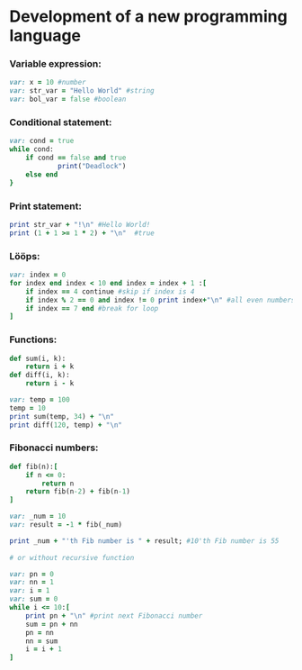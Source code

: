 # Development of a new programming language

### Variable expression:
```ruby
var: x = 10 #number
var: str_var = "Hello World" #string
var: bol_var = false #boolean
```

### Conditional statement:
```ruby
var: cond = true
while cond:
	if cond == false and true
    		print("Deadlock")
  	else end
}
```

### Print statement:
```ruby
print str_var + "!\n" #Hello World!
print (1 + 1 >= 1 * 2) + "\n"  #true
```

### Lööps:
```ruby
var: index = 0
for index end index < 10 end index = index + 1 :[
	if index == 4 continue #skip if index is 4
	if index % 2 == 0 and index != 0 print index+"\n" #all even numbers
	if index == 7 end #break for loop
]
```

### Functions:
```ruby
def sum(i, k): 
	return i + k
def diff(i, k):
	return i - k

var: temp = 100
temp = 10
print sum(temp, 34) + "\n"
print diff(120, temp) + "\n"
```

### Fibonacci numbers:
```ruby
def fib(n):[
	if n <= 0: 
		return n
	return fib(n-2) + fib(n-1)
]

var: _num = 10
var: result = -1 * fib(_num)

print _num + "'th Fib number is " + result; #10'th Fib number is 55
	
# or without recursive function

var: pn = 0
var: nn = 1
var: i = 1
var: sum = 0
while i <= 10:[
	print pn + "\n" #print next Fibonacci number
	sum = pn + nn
	pn = nn
	nn = sum
	i = i + 1
]
```
